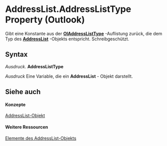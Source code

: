 
# AddressList.AddressListType Property (Outlook)

Gibt eine Konstante aus der  **[OlAddressListType](60da59f7-8577-a91a-e4cd-7499be207b32.md)** -Auflistung zurück, die dem Typ des **[AddressList](84611afe-48b1-185b-df4b-0f004e7436ff.md)** -Objekts entspricht. Schreibgeschützt.


## Syntax

 _Ausdruck_. **AddressListType**

 _Ausdruck_ Eine Variable, die ein **AddressList** - Objekt darstellt.


## Siehe auch


#### Konzepte


[AddressList-Objekt](84611afe-48b1-185b-df4b-0f004e7436ff.md)
#### Weitere Ressourcen


[Elemente des AddressList-Objekts](http://msdn.microsoft.com/library/49ce35c2-400b-16b0-5f74-7f7d6260e45b%28Office.15%29.aspx)